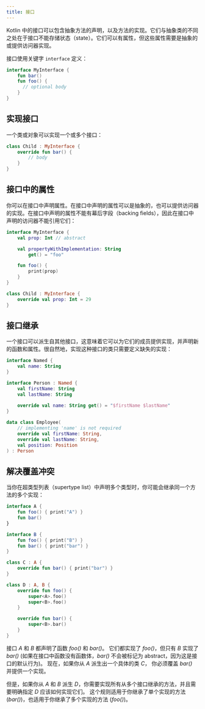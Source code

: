 ```yaml
---
title: 接口
---
```

Kotlin 中的接口可以包含抽象方法的声明，以及方法的实现。它们与抽象类的不同之处在于接口不能存储状态（state）。它们可以有属性，但这些属性需要是抽象的或提供访问器实现。

接口使用关键字 `interface` 定义：

```kotlin
interface MyInterface {
    fun bar()
    fun foo() {
      // optional body
    }
}
```

## 实现接口

一个类或对象可以实现一个或多个接口：

```kotlin
class Child : MyInterface {
    override fun bar() {
        // body
    }
}
```

## 接口中的属性

你可以在接口中声明属性。在接口中声明的属性可以是抽象的，也可以提供访问器的实现。在接口中声明的属性不能有幕后字段（backing fields），因此在接口中声明的访问器不能引用它们：

```kotlin
interface MyInterface {
    val prop: Int // abstract

    val propertyWithImplementation: String
        get() = "foo"

    fun foo() {
        print(prop)
    }
}

class Child : MyInterface {
    override val prop: Int = 29
}
```

## 接口继承

一个接口可以派生自其他接口，这意味着它可以为它们的成员提供实现，并声明新的函数和属性。很自然地，实现这种接口的类只需要定义缺失的实现：

```kotlin
interface Named {
    val name: String
}

interface Person : Named {
    val firstName: String
    val lastName: String
    
    override val name: String get() = "$firstName $lastName"
}

data class Employee(
    // implementing 'name' is not required
    override val firstName: String,
    override val lastName: String,
    val position: Position
) : Person
```

## 解决覆盖冲突

当你在超类型列表（supertype list）中声明多个类型时，你可能会继承同一个方法的多个实现：

```kotlin
interface A {
    fun foo() { print("A") }
    fun bar()
}

interface B {
    fun foo() { print("B") }
    fun bar() { print("bar") }
}

class C : A {
    override fun bar() { print("bar") }
}

class D : A, B {
    override fun foo() {
        super<A>.foo()
        super<B>.foo()
    }

    override fun bar() {
        super<B>.bar()
    }
}
```

接口 *A* 和 *B* 都声明了函数 *foo()* 和 *bar()*。 它们都实现了 *foo()*，但只有 *B* 实现了 *bar()* (如果在接口中函数没有函数体，*bar()* 不会被标记为 abstract，因为这是接口的默认行为)。 现在，如果你从 *A* 派生出一个具体的类 *C*， 你必须覆盖 *bar()* 并提供一个实现。

但是，如果你从 *A* 和 *B* 派生 *D*，你需要实现所有从多个接口继承的方法，并且需要明确指定 *D* 应该如何实现它们。 这个规则适用于你继承了单个实现的方法 (*bar()*)，也适用于你继承了多个实现的方法 (*foo()*)。